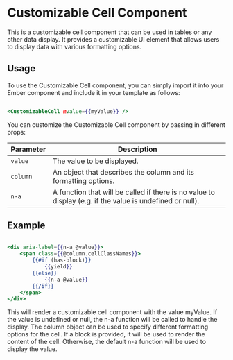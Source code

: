 # Customizable Cell Component

This is a customizable cell component that can be used in tables or any other data display. It provides a customizable UI element that allows users to display data with various formatting options.

## Usage

To use the Customizable Cell component, you can simply import it into your Ember component and include it in your template as follows:

```hbs

<CustomizableCell @value={{myValue}} />

```

You can customize the Customizable Cell component by passing in different props:

| Parameter | Description                                                                                              |
|-----------|----------------------------------------------------------------------------------------------------------|
| `value`     | The value to be displayed.                                                                               |
| `column`    | An object that describes the column and its formatting options.                                          |
| `n-a`       | A function that will be called if there is no value to display (e.g. if the value is undefined or null). |

## Example

```hbs

<div aria-label={{n-a @value}}>
    <span class={{@column.cellClassNames}}>
        {{#if (has-block)}}
            {{yield}}
        {{else}}
            {{n-a @value}}
        {{/if}}
    </span>
</div>


```

This will render a customizable cell component with the value myValue. If the value is undefined or null, the n-a function will be called to handle the display. The column object can be used to specify different formatting options for the cell. If a block is provided, it will be used to render the content of the cell. Otherwise, the default n-a function will be used to display the value.


